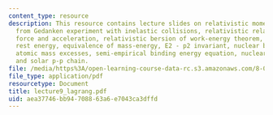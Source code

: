 ```yaml
---
content_type: resource
description: This resource contains lecture slides on relativistic momentum inferred
  from Gedanken experiment with inelastic collisions, relativistic relations between
  force and acceleration, relativistic bersion of work-energy theorem, kinetic energy,
  rest energy, equivalence of mass-energy, E2 - p2 invariant, nuclear binding energies,
  atomic mass excesses, semi-empirical binding energy equation, nuclear reactions,
  and solar p-p chain.
file: /media/https%3A/open-learning-course-data-rc.s3.amazonaws.com/8-033-relativity-fall-2006/aea37746bb94708863a6e7043ca3dffd_lecture9_lagrang.pdf
file_type: application/pdf
resourcetype: Document
title: lecture9_lagrang.pdf
uid: aea37746-bb94-7088-63a6-e7043ca3dffd
---
```

